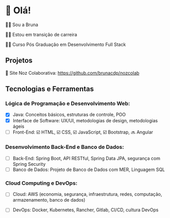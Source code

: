 # 👋 Olá!
:raising_hand_woman: Sou a Bruna

:woman_technologist: Estou em transição de carreira

:woman_student: Curso Pós Graduação em Desenvolvimento Full Stack


## Projetos
:link: Site Noz Colaborativa: https://github.com/brunacdp/nozcolab


## Tecnologias e Ferramentas
### Lógica de Programação e Desenvolvimento Web:
- [X] Java: Conceitos básicos, estruturas de controle, POO
- [X] Interface de Software: UX/UI, metodologias de design, metodologias ágeis
- [ ] Front-End: :ballot_box_with_check: HTML, :ballot_box_with_check: CSS, :ballot_box_with_check: JavaScript, :ballot_box_with_check: Bootstrap, :soon: Angular

### Desenvolvimento Back-End e Banco de Dados:
- [ ] Back-End: Spring Boot, API RESTful, Spring Data JPA, segurança com Spring Security
- [ ] Banco de Dados: Projeto de Banco de Dados com MER, Linguagem SQL

### Cloud Computing e DevOps:
- [ ] Cloud: AWS (economia, segurança, infraestrutura, redes, computação, armazenamento, banco de dados)
- [ ] DevOps: Docker, Kubernetes, Rancher, Gitlab, CI/CD, cultura DevOps





<!---
brunacdp/brunacdp is a ✨ special ✨ repository because its `README.md` (this file) appears on your GitHub profile.
You can click the Preview link to take a look at your changes.
--->
